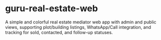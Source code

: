 # guru-real-estate-web
 A simple and colorful real estate mediator web app with admin and public views, supporting plot/building listings, WhatsApp/Call integration, and tracking for sold, contacted, and follow-up statuses.
